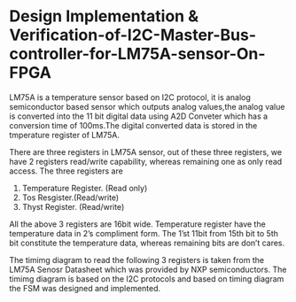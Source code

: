 #  Design  Implementation & Verification-of-I2C-Master-Bus-controller-for-LM75A-sensor-On-FPGA

LM75A is a temperature sensor based on I2C protocol, it is analog semiconductor based sensor which outputs analog 
values,the analog value is converted  into the 11 bit digital data using A2D Conveter which has a conversion time
of 100ms.The digital converted data  is stored in the tmperature register of LM75A.

There are three registers in LM75A sensor, out of these three registers, we have 2 
registers read/write capability, whereas remaining one as only read access. The three 
registers are

1. Temperature Register. (Read only)
2. Tos Resgister.(Read/write)
3. Thyst Register. (Read/write)

All the above 3 registers are 16bit wide. Temperature register have the temperature data in 
2’s compliment form. The 1’st 11bit from 15th bit to 5th bit constitute the temperature data, 
whereas remaining bits are don’t cares.

The timimg diagram to read the following 3 registers is taken from the LM75A Senosr Datasheet which was provided by
NXP semiconductors. The timimg diagram is based on the I2C protocols and based on timing diagram the FSM was designed and 
implemented.

